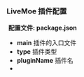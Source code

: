 ### LiveMoe 插件配置

​	**配置文件: package.json**

- **main** 插件的入口文件
- **type** 插件类型
- **pluginName** 插件名
- 
